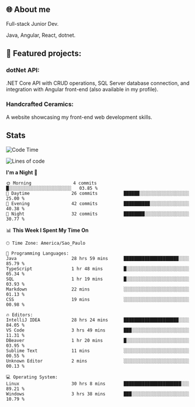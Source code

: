 ## 🌐 About me
Full-stack
Junior Dev. 

Java, Angular, React, dotnet.

## 🔧 Featured projects:
### dotNet API: 
.NET Core API with CRUD operations, SQL Server database connection, and integration with Angular front-end (also available in my profile).
### Handcrafted Ceramics: 
A website showcasing my front-end web development skills.

## Stats

<!--START_SECTION:waka-->
![Code Time](http://img.shields.io/badge/Code%20Time-71%20hrs%2018%20mins-blue)

![Lines of code](https://img.shields.io/badge/From%20Hello%20World%20I%27ve%20Written-35.3%20thousand%20lines%20of%20code-blue)

**I'm a Night 🦉** 

```text
🌞 Morning                4 commits           █░░░░░░░░░░░░░░░░░░░░░░░░   03.85 % 
🌆 Daytime                26 commits          ██████░░░░░░░░░░░░░░░░░░░   25.00 % 
🌃 Evening                42 commits          ██████████░░░░░░░░░░░░░░░   40.38 % 
🌙 Night                  32 commits          ████████░░░░░░░░░░░░░░░░░   30.77 % 
```


📊 **This Week I Spent My Time On** 

```text
🕑︎ Time Zone: America/Sao_Paulo

💬 Programming Languages: 
Java                     28 hrs 59 mins      █████████████████████░░░░   85.79 % 
TypeScript               1 hr 48 mins        █░░░░░░░░░░░░░░░░░░░░░░░░   05.34 % 
SQL                      1 hr 19 mins        █░░░░░░░░░░░░░░░░░░░░░░░░   03.93 % 
Markdown                 22 mins             ░░░░░░░░░░░░░░░░░░░░░░░░░   01.13 % 
CSS                      19 mins             ░░░░░░░░░░░░░░░░░░░░░░░░░   00.98 % 

🔥 Editors: 
IntelliJ IDEA            28 hrs 24 mins      █████████████████████░░░░   84.05 % 
VS Code                  3 hrs 49 mins       ███░░░░░░░░░░░░░░░░░░░░░░   11.31 % 
DBeaver                  1 hr 20 mins        █░░░░░░░░░░░░░░░░░░░░░░░░   03.95 % 
Sublime Text             11 mins             ░░░░░░░░░░░░░░░░░░░░░░░░░   00.55 % 
Unknown Editor           2 mins              ░░░░░░░░░░░░░░░░░░░░░░░░░   00.13 % 

💻 Operating System: 
Linux                    30 hrs 8 mins       ██████████████████████░░░   89.21 % 
Windows                  3 hrs 38 mins       ███░░░░░░░░░░░░░░░░░░░░░░   10.79 % 
```


<!--END_SECTION:waka-->

